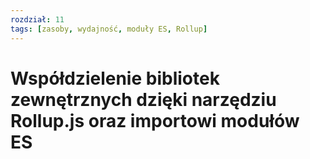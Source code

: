 ```yaml
---
rozdział: 11
tags: [zasoby, wydajność, moduły ES, Rollup]
---
```


# Współdzielenie bibliotek zewnętrznych dzięki narzędziu Rollup.js oraz importowi modułów ES

 
